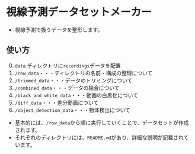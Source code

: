 # 視線予測データセットメーカー

- 視線予測で扱うデータを整形します。

## 使い方

0. `data` ディレクトリに`recordings`データを配置
1. `/row_data`・・・ディレクトリの名前・構成の整理について
2. `/trimmed_data`・・・データのトリミングについて
3. `/combined_data`・・・データの結合について
4. `/black_and_white_data`・・・動画の白黒化について
5. `/diff_data`・・・差分動画について
6. `/object_detection_data`・・・物体検出について

- 基本的には、`/row_data`から順に実行していくことで、データセットが作成されます。
- それぞれのディレクトリには、`README.md`があり、詳細な説明が記載されています。
